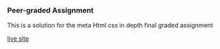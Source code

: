 ### Peer-graded Assignment

This is a solution for the meta Html css in depth final graded assignment

[live site](https://aymennassi.github.io/QR-code-component/)

